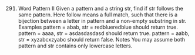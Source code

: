 
291. Word Pattern II
Given a pattern and a string str, find if str follows the same pattern.
Here follow means a full match, such that there is a bijection between a letter in pattern and a non-empty substring in str.
Examples
    pattern = abab, str = redblueredblue should return true.
    pattern = aaaa, str = asdasdasdasd should return true.
    pattern = aabb, str = xyzabcxzyabc should return false.
Notes
You may assume both pattern and str contains only lowercase letters. 
